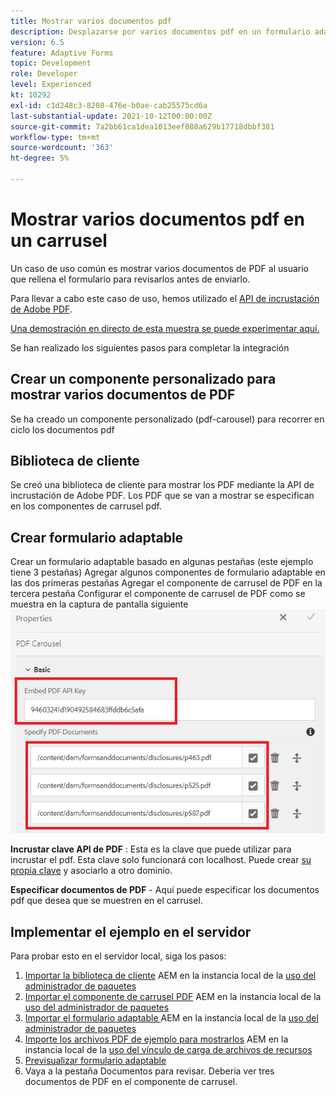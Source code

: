 ```yaml
---
title: Mostrar varios documentos pdf
description: Desplazarse por varios documentos pdf en un formulario adaptable.
version: 6.5
feature: Adaptive Forms
topic: Development
role: Developer
level: Experienced
kt: 10292
exl-id: c1d248c3-8208-476e-b0ae-cab25575cd6a
last-substantial-update: 2021-10-12T00:00:00Z
source-git-commit: 7a2bb61ca1dea1013eef088a629b17718dbbf381
workflow-type: tm+mt
source-wordcount: '363'
ht-degree: 5%

---
```


# Mostrar varios documentos pdf en un carrusel

Un caso de uso común es mostrar varios documentos de PDF al usuario que rellena el formulario para revisarlos antes de enviarlo.

Para llevar a cabo este caso de uso, hemos utilizado el [API de incrustación de Adobe PDF](https://www.adobe.io/apis/documentcloud/dcsdk/pdf-embed.html).

[Una demostración en directo de esta muestra se puede experimentar aquí.](https://forms.enablementadobe.com/content/dam/formsanddocuments/wefinancecreditcard/jcr:content?wcmmode=disabled)

Se han realizado los siguientes pasos para completar la integración

## Crear un componente personalizado para mostrar varios documentos de PDF

Se ha creado un componente personalizado (pdf-carousel) para recorrer en ciclo los documentos pdf

## Biblioteca de cliente

Se creó una biblioteca de cliente para mostrar los PDF mediante la API de incrustación de Adobe PDF. Los PDF que se van a mostrar se especifican en los componentes de carrusel pdf.

## Crear formulario adaptable

Crear un formulario adaptable basado en algunas pestañas (este ejemplo tiene 3 pestañas) Agregar algunos componentes de formulario adaptable en las dos primeras pestañas Agregar el componente de carrusel de PDF en la tercera pestaña Configurar el componente de carrusel de PDF como se muestra en la captura de pantalla siguiente
![pdf-carrusel](assets/pdf-carousel-af-component.png)

**Incrustar clave API de PDF** : Esta es la clave que puede utilizar para incrustar el pdf. Esta clave solo funcionará con localhost. Puede crear [su propia clave](https://www.adobe.io/apis/documentcloud/dcsdk/pdf-embed.html) y asociarlo a otro dominio.

**Especificar documentos de PDF** - Aquí puede especificar los documentos pdf que desea que se muestren en el carrusel.


## Implementar el ejemplo en el servidor

Para probar esto en el servidor local, siga los pasos:

1. [Importar la biblioteca de cliente](assets/pdf-carousel-client-lib.zip) AEM en la instancia local de la [uso del administrador de paquetes](http://localhost:4502/crx/packmgr/index.jsp)
1. [Importar el componente de carrusel PDF](assets/pdf-carousel-component.zip) AEM en la instancia local de la [uso del administrador de paquetes](http://localhost:4502/crx/packmgr/index.jsp)
1. [Importar el formulario adaptable ](assets/adaptive-form-pdf-carousel.zip) AEM en la instancia local de la [uso del administrador de paquetes](http://localhost:4502/crx/packmgr/index.jsp)
1. [Importe los archivos PDF de ejemplo para mostrarlos](assets/pdf-carousel-sample-documents.zip) AEM en la instancia local de la [uso del vínculo de carga de archivos de recursos](http://localhost:4502/assets.html/content/dam)
1. [Previsualizar formulario adaptable](http://localhost:4502/content/dam/formsanddocuments/wefinancecreditcard/jcr:content?wcmmode=disabled)
1. Vaya a la pestaña Documentos para revisar. Debería ver tres documentos de PDF en el componente de carrusel.
